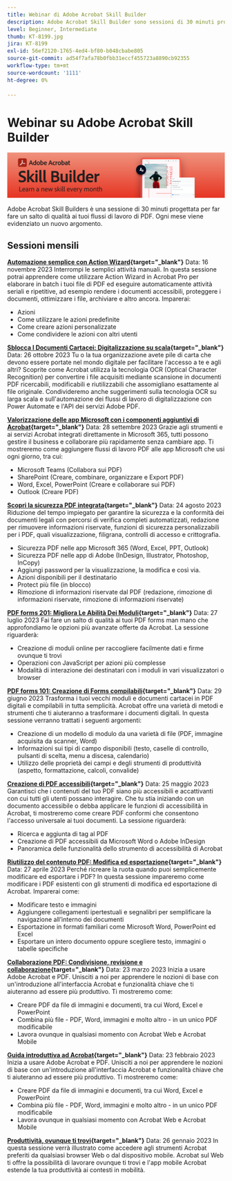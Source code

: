 ```yaml
---
title: Webinar di Adobe Acrobat Skill Builder
description: Adobe Acrobat Skill Builder sono sessioni di 30 minuti progettate per far fare un salto di qualità ai tuoi flussi di lavoro PDF
level: Beginner, Intermediate
thumb: KT-8199.jpg
jira: KT-8199
exl-id: 56ef2120-1765-4ed4-bf80-b048cbabe805
source-git-commit: ad54f7afa78b0fbb31eccf455723a8890cb92355
workflow-type: tm+mt
source-wordcount: '1111'
ht-degree: 0%

---
```


# Webinar su Adobe Acrobat Skill Builder

![Immagine di Acrobat Skill Builder](../assets/sbacrobatwebinars.png)

Adobe Acrobat Skill Builders è una sessione di 30 minuti progettata per far fare un salto di qualità ai tuoi flussi di lavoro di PDF. Ogni mese viene evidenziato un nuovo argomento.

## Sessioni mensili

**[Automazione semplice con Action Wizard](https://teamwork.adobe.com/adobe-acrobat-skill-builder/attendease/networking/experience/41d505bb-252a-4e26-9576-6ae82293e6c9/97be1628-5cb6-44be-ac61-c0cc26fbb58d){target="_blank"}**
Data: 16 novembre 2023 Interrompi le semplici attività manuali. In questa sessione potrai apprendere come utilizzare Action Wizard in Acrobat Pro per elaborare in batch i tuoi file di PDF ed eseguire automaticamente attività seriali e ripetitive, ad esempio rendere i documenti accessibili, proteggere i documenti, ottimizzare i file, archiviare e altro ancora. Imparerai:

* Azioni
* Come utilizzare le azioni predefinite
* Come creare azioni personalizzate
* Come condividere le azioni con altri utenti

**[Sblocca I Documenti Cartacei: Digitalizzazione su scala](https://teamwork.adobe.com/adobe-acrobat-skill-builder/attendease/networking/experience/46e148fe-92c0-4d79-ac83-8888e9f0521e/dfcf3b90-4390-4c6e-abd9-20ba6e913dc1){target="_blank"}**
Data: 26 ottobre 2023 Tu o la tua organizzazione avete pile di carta che devono essere portate nel mondo digitale per facilitare l&#39;accesso a te e agli altri? Scoprite come Acrobat utilizza la tecnologia OCR (Optical Character Recognition) per convertire i file acquisiti mediante scansione in documenti PDF ricercabili, modificabili e riutilizzabili che assomigliano esattamente al file originale. Condivideremo anche suggerimenti sulla tecnologia OCR su larga scala e sull&#39;automazione dei flussi di lavoro di digitalizzazione con Power Automate e l&#39;API dei servizi Adobe PDF.

**[Valorizzazione delle app Microsoft con i componenti aggiuntivi di Acrobat](https://teamwork.adobe.com/adobe-acrobat-skill-builder/attendease/networking/experience/8b4ea780-6e4d-48b6-8c70-ea10245a5a64/b4fe64de-3614-4a6d-94c6-ff6612ac07fb){target="_blank"}**
Data: 28 settembre 2023 Grazie agli strumenti e ai servizi Acrobat integrati direttamente in Microsoft 365, tutti possono gestire il business e collaborare più rapidamente senza cambiare app. Ti mostreremo come aggiungere flussi di lavoro PDF alle app Microsoft che usi ogni giorno, tra cui:

* Microsoft Teams (Collabora sui PDF)
* SharePoint (Creare, combinare, organizzare e Export PDF)
* Word, Excel, PowerPoint (Creare e collaborare sui PDF)
* Outlook (Creare PDF)

**[Scopri la sicurezza PDF integrata](https://teamwork.adobe.com/adobe-acrobat-skill-builder/attendease/networking/experience/b454ab64-9c2e-4aec-bcf9-ca82e3a6b869/3a456ace-042e-41c8-8e8c-d285e9ba0ab8){target="_blank"}**
Data: 24 agosto 2023 Riduzione del tempo impiegato per garantire la sicurezza e la conformità dei documenti legali con percorsi di verifica completi automatizzati, redazione per rimuovere informazioni riservate, funzioni di sicurezza personalizzabili per i PDF, quali visualizzazione, filigrana, controlli di accesso e crittografia.

* Sicurezza PDF nelle app Microsoft 365 (Word, Excel, PPT, Outlook)
* Sicurezza PDF nelle app di Adobe (InDesign, Illustrator, Photoshop, InCopy)
* Aggiungi password per la visualizzazione, la modifica e così via.
* Azioni disponibili per il destinatario
* Protect più file (in blocco)
* Rimozione di informazioni riservate dal PDF (redazione, rimozione di informazioni riservate, rimozione di informazioni riservate)

**[PDF forms 201: Migliora Le Abilità Dei Moduli](https://adobe-acrobat-skill-builder.joinus.adobeevents.com/attendease/networking/experience/32518a73-e152-42b5-825c-b31ce53ab1f2/b9966934-6a5b-49c2-a9b0-d434543ce7f4){target="_blank"}**
Data: 27 luglio 2023 Fai fare un salto di qualità ai tuoi PDF forms man mano che approfondiamo le opzioni più avanzate offerte da Acrobat. La sessione riguarderà:

* Creazione di moduli online per raccogliere facilmente dati e firme ovunque ti trovi
* Operazioni con JavaScript per azioni più complesse
* Modalità di interazione dei destinatari con i moduli in vari visualizzatori o browser

**[PDF forms 101: Creazione di Forms compilabili](https://adobe-acrobat-skill-builder.joinus.adobeevents.com/attendease/networking/experience/795f4bc7-db42-4022-a624-8a53c51174c6/9d685d0f-4a5b-4236-a1ef-081d1403fb41){target="_blank"}**
Data: 29 giugno 2023 Trasforma i tuoi vecchi moduli e documenti cartacei in PDF digitali e compilabili in tutta semplicità. Acrobat offre una varietà di metodi e strumenti che ti aiuteranno a trasformare i documenti digitali. In questa sessione verranno trattati i seguenti argomenti:

* Creazione di un modello di modulo da una varietà di file (PDF, immagine acquisita da scanner, Word)
* Informazioni sui tipi di campo disponibili (testo, caselle di controllo, pulsanti di scelta, menu a discesa, calendario)
* Utilizzo delle proprietà dei campi e degli strumenti di produttività (aspetto, formattazione, calcoli, convalide)

**[Creazione di PDF accessibili](https://teamwork.adobe.com/adobe-acrobat-skill-builder/attendease/networking/experience/4ff4d607-8c9f-47dd-ac4f-3b351a0a0fe3/2eb92255-d963-4ff7-b278-2a95a11db755){target="_blank"}**
Data: 25 maggio 2023 Garantisci che i contenuti del tuo PDF siano più accessibili e accattivanti con cui tutti gli utenti possano interagire. Che tu stia iniziando con un documento accessibile o debba applicare le funzioni di accessibilità in Acrobat, ti mostreremo come creare PDF conformi che consentono l&#39;accesso universale ai tuoi documenti. La sessione riguarderà:

* Ricerca e aggiunta di tag al PDF
* Creazione di PDF accessibili da Microsoft Word o Adobe InDesign
* Panoramica delle funzionalità dello strumento di accessibilità di Acrobat

**[Riutilizzo del contenuto PDF: Modifica ed esportazione](https://adobe-acrobat-skill-builder.joinus.adobeevents.com/attendease/networking/experience/aac3b9af-7d54-4ea5-a6fa-61bc7acea87f/8d7341ee-ff0f-492a-b3fd-935bd11d4ed0){target="_blank"}**
Data: 27 aprile 2023 Perché ricreare la ruota quando puoi semplicemente modificare ed esportare i PDF? In questa sessione impareremo come modificare i PDF esistenti con gli strumenti di modifica ed esportazione di Acrobat. Imparerai come:

* Modificare testo e immagini
* Aggiungere collegamenti ipertestuali e segnalibri per semplificare la navigazione all’interno dei documenti
* Esportazione in formati familiari come Microsoft Word, PowerPoint ed Excel
* Esportare un intero documento oppure scegliere testo, immagini o tabelle specifiche

**[Collaborazione PDF: Condivisione, revisione e collaborazione](https://adobe-acrobat-skill-builder.joinus.adobeevents.com/attendease/networking/experience/0ef4709b-0a04-418e-a185-7efdd676c2dd/6a95bece-6f24-46f5-a17f-b408464281be){target="_blank"}**
Data: 23 marzo 2023 Inizia a usare Adobe Acrobat e PDF. Unisciti a noi per apprendere le nozioni di base con un&#39;introduzione all&#39;interfaccia Acrobat e funzionalità chiave che ti aiuteranno ad essere più produttivo. Ti mostreremo come:

* Creare PDF da file di immagini e documenti, tra cui Word, Excel e PowerPoint
* Combina più file - PDF, Word, immagini e molto altro - in un unico PDF modificabile
* Lavora ovunque in qualsiasi momento con Acrobat Web e Acrobat Mobile

**[Guida introduttiva ad Acrobat](https://adobe-acrobat-skill-builder.joinus.adobeevents.com/attendease/networking/experience/5d8acc24-47a1-4db8-b419-8587bfb12708/fe8ec392-f29a-4e25-b7a3-61f48eea45ab){target="_blank"}**
Data: 23 febbraio 2023 Inizia a usare Adobe Acrobat e PDF. Unisciti a noi per apprendere le nozioni di base con un&#39;introduzione all&#39;interfaccia Acrobat e funzionalità chiave che ti aiuteranno ad essere più produttivo. Ti mostreremo come:

* Creare PDF da file di immagini e documenti, tra cui Word, Excel e PowerPoint
* Combina più file - PDF, Word, immagini e molto altro - in un unico PDF modificabile
* Lavora ovunque in qualsiasi momento con Acrobat Web e Acrobat Mobile

**[Produttività, ovunque ti trovi](https://adobe-acrobat-skill-builder.joinus.adobeevents.com/attendease/networking/experience/9ab6c7a2-5ca2-4670-9a33-2ac11a1cb542/0b591876-aeae-45af-b41a-07a8326043f2){target="_blank"}**
Data: 26 gennaio 2023 In questa sessione verrà illustrato come accedere agli strumenti Acrobat preferiti da qualsiasi browser Web o dal dispositivo mobile. Acrobat sul Web ti offre la possibilità di lavorare ovunque ti trovi e l&#39;app mobile Acrobat estende la tua produttività ai contesti in mobilità.